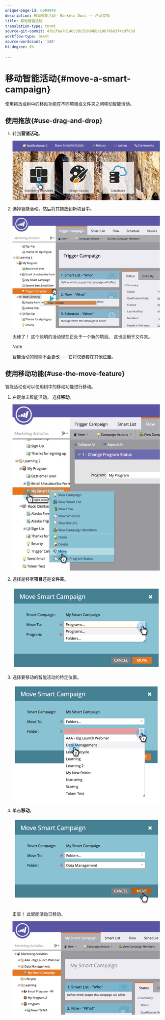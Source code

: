 ```yaml
---
unique-page-id: 6094949
description: 移动智能活动- Marketo Docs —— 产品文档
title: 移动智能活动
translation-type: tm+mt
source-git-commit: 47b2fee7d146c3dc558d4bbb10070683f4cdfd3d
workflow-type: tm+mt
source-wordcount: '140'
ht-degree: 0%

---
```



# 移动智能活动{#move-a-smart-campaign}

使用拖放或树中的移动功能在不同项目或文件夹之间移动智能活动。

## 使用拖放{#use-drag-and-drop}

1. 转到&#x200B;**营销活动**。

   ![](assets/login-marketing-activities-2.png)

1. 选择智能活动，然后将其拖放到新项目中。

   ![](assets/rockclimbing-tabfix.jpg)

   太棒了！ 这个聪明的活动现在正处于一个新的项目。 这也适用于文件夹。

   >[!NOTE]
   >
   >智能活动的规则不会更改——它将仅嵌套在其他位置。

## 使用移动功能{#use-the-move-feature}

智能活动也可以使用树中的移动功能进行移动。

1. 右键单击智能活动。 选择&#x200B;**移动**。

   ![](assets/rockclimbing2.jpg)

1. 选择是移至&#x200B;**项目**&#x200B;还是&#x200B;**文件夹**。

   ![](assets/image2015-2-25-13-3a34-3a20.png)

1. 选择要移动的智能活动的特定位置。

   ![](assets/image2015-2-25-13-3a36-3a4.png)

1. 单击&#x200B;**移动**。

   ![](assets/image2015-2-25-13-3a37-3a44.png)

   击掌！ 此智能活动已移动。

   ![](assets/image2015-2-25-13-39-51-copy-281-29.png)

